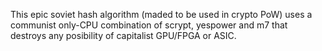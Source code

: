This epic soviet hash algorithm (maded to be used in crypto PoW) uses a communist only-CPU combination of scrypt, yespower and m7 that destroys any posibility of capitalist GPU/FPGA or ASIC.
